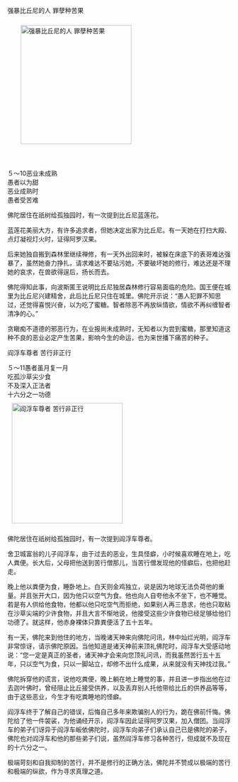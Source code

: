 强暴比丘尼的人 罪孽种苦果

<div class="e2">
<img src="images/fjj-25-1.gif" width="250" height="268" hspace="30" vspace="10" align="middle" alt="强暴比丘尼的人 罪孽种苦果"/>
<div>
<p>&nbsp;</p> <p></p> <p> ５～10恶业未成熟<br>
 愚者以为甜<br>
 恶业成熟时<br>
 愚者受苦难</p>
</div>
</div>

佛陀居住在祇树给孤独园时，有一次提到比丘尼蓝莲花。

蓝莲花美丽大方，有许多追求者，但她决定出家为比丘尼。有一天她在打扫大殿、点灯凝视灯火时，证得阿罗汉果。

后来她独自搬到森林里继续禅修，有一天外出回来时，被躲在床底下的表哥难达强暴了，虽然她奋力挣扎，请求难达不要玷污她，不要破坏她的修行，难达还是不理她的哀求，在兽欲得逞后，扬长而去。

佛陀得知此事，向波斯匿王说明比丘尼独居森林修行容易面临的危险。国王便在城里为比丘尼兴建精舍，此后比丘尼只住在城里。佛陀开示说：“愚人犯罪不知思过，还觉得喜悦兴奋，以为吃了蜜糖。智者除恶不再放纵情欲，情欲不再纠缠智者清净的心。”

贪瞋痴不道德的邪恶行为，在业报尚未成熟时，无知者以为尝到蜜糖，那里知道这种不良的恶业必定产生苦果，影响今生的命运，也为来世播下痛苦的种子。

阎浮车尊者 苦行非正行

<div class="e2">
<div>
５～11愚者虽月复一月<br>
 吃孤沙草尖少食<br>
 不及深入正法者<br>
 十六分之一功德
</div>
<img src="images/fjj-25-2.gif" width="250" height="271" hspace="10" vspace="10" alt="阎浮车尊者 苦行非正行"/>
</div>

佛陀居住在祇树给孤独园时，有一次提到阎浮车尊者。

舍卫城富翁的儿子阎浮车，由于过去的恶业，生具怪癖，小时候喜欢睡在地上，吃人粪便。长大后，父母把他送到苦行僧那儿，当苦行僧发现他的怪癖后，也把他赶走。

晚上他以粪便为食，睡卧地上。白天则金鸡独立，说是因为地球无法负荷他的重量。并且张开大口，因为他只以空气为食。他也向人自夸他永不坐下，也不睡觉。若是有人供给他食物，他都以他只吃空气而拒绝，如果别人再三恳求，他也只取粘在沙草尖端的少许食物，并且大言不惭地说，他接受这些少许食物已经足够给他们功德了。就这样，他赤身裸体只靠粪便活了五十五年。

有一天，佛陀来到他住的地方，当晚诸天神来向佛陀问讯，林中灿烂光明，阎浮车非常惊讶，请示佛陀原因。当他知道是诸天神前来顶礼佛陀时，阎浮车大受感动地说：“您一定是真正的圣者，诸天神才会来向您顶礼问讯，而我虽然苦行五十五年，只以空气为食，只以一脚站立，却修不出什么成果，从来就没有天神找过我。”

佛陀拆穿他的谎言，说他吃粪便，晚上躺在地上睡觉的事，并且进一步指出他在过去迦叶佛时，曾经阻止比丘接受供养，以及丢弃别人托他带给比丘的供养品等等，由于这些恶业，今生才有吃粪睡地的怪癖。

阎浮车终于了解自己的错误，后悔自己多年来欺骗别人的行为，跪在佛前忏悔。佛陀给了他一件袈裟，为他诵经开示，阎浮车因此证得阿罗汉果，加入僧团。当阎浮车的弟子们讶异于阎浮车皈依佛陀时，阎浮车向弟子们承认自己已是佛陀的弟子，佛陀也对阎浮车和他的那些弟子们说，虽然阎浮车修习各种苦行，但成就不及现在的十六分之一。

极端苛刻和自我抑制的苦行，并不是修行的正确方法，佛陀并不赞成以极端的苦行和极端的纵欲，作为寻求真理之道。
